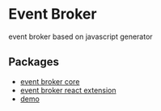 # Event Broker

event broker based on javascript generator

## Packages

* [event broker core](./packages/event-broker/)
* [event broker react extension](./packages/react-extension/)
* [demo](./packages/demo/)